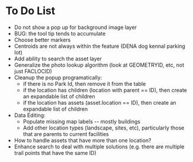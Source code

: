 To Do List
==========

* Do not show a pop up for background image layer
* BUG: the tool tip tends to accumulate
* Choose better markers
* Centroids are not always within the feature (DENA dog kennal parking lot)
* Add ability to search the asset layer
* Generalize the photo lookup algorithm (look at GEOMETRYID, etc, not just FACLOCID)
* Cleanup the popup programatically:
  - if there is no Park Id, then remove it from the table
  - if the location has children (location with parent == ID), then create an expandable list of children
  - if the location has assets (asset.location == ID), then create an expandable list of children
* Data Editing:
  - Populate missing map labels -- mostly buildings
  - Add other location types (landscape, sites, etc), particularly those that are parents to current facilities
* How to handle assets that have more than one location?
* Enhance search to deal with multiple solutions (e.g. there are multiple trail points that have the same ID)
